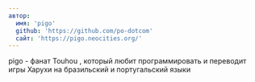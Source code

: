 ```yaml
---
автор:
  имя: 'pigo'
  github: 'https://github.com/po-dotcom'
  сайт: 'https://pigo.neocities.org/'
---
```


pigo - фанат Touhou , который любит программировать и переводит игры Харухи на бразильский и португальский языки